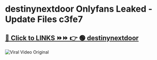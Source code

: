 
 # destinynextdoor Onlyfans Leaked - Update Files c3fe7

## <h2><a href="https://clipsfans.com/destinynextdoor&ref=git">🔗 Click to LINKS ⏩⏩ 👉 🟢 destinynextdoor </a></h2>

<a href="https://clipsfans.com/destinynextdoor&ref=git" rel="nofollow" data-target="animated-image.originalLink"><img src="https://i.ibb.co.com/xMMVF88/686577567.gif" alt="Viral Video Original" style="max-width: 100%; display: inline-block;" data-target="animated-image.originalImage"></a>

